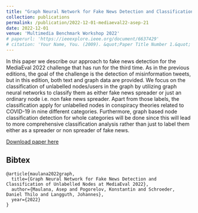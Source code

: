 ```yaml
---
title: "Graph Neural Network for Fake News Detection and Classification of Unlabelled Nodes at MediaEval 2022"
collection: publications
permalink: /publication/2022-12-01-mediaeval22-asep-21
date: 2022-12-01
venue: 'Multimedia Benchmark Workshop 2022'
# paperurl: 'https://ieeexplore.ieee.org/document/6637429'
# citation: 'Your Name, You. (2009). &quot;Paper Title Number 1.&quot; <i>Journal 1</i>. 1(1).'
---
```

In this paper we describe our approach to fake news detection for the MediaEval 2022 challenge that has run for the third time. As in the previous editions, the goal of the challenge is the detection of misinformation tweets, but in this edition, both text and graph data are provided. We focus on the classification of unlabelled nodes/users in the graph by utilizing graph neural networks to classify them as either fake news spreader or just an ordinary node i.e. non fake news spreader. Apart from those labels, the classification apply for unlabelled nodes in conspiracy theories related to COVID-19 in nine different categories. Furthermore, graph based node classification detection for whole categories will be done since this will lead to more comprehensive classification analysis rather than just to label them either as a spreader or non spreader of fake news.

[Download paper here](https://2022.multimediaeval.com/paper1254.pdf)

## Bibtex

```
@article{maulana2022graph,
  title={Graph Neural Network for Fake News Detection and Classification of Unlabelled Nodes at MediaEval 2022},
  author={Maulana, Asep and Pogorelov, Konstantin and Schroeder, Daniel Thilo and Langguth, Johannes},
  year={2022}
}
```